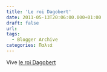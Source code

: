 ```yaml
---
title: 'Le roi Dagobert'
date: 2011-05-13T20:06:00.000+01:00
draft: false
url: 
tags:
  - Blogger Archive
categories: Παλιά
---
```


  

Vive [le roi Dagobert](http://fr.wikipedia.org/wiki/Le_Bon_Roi_Dagobert_(chanson))
